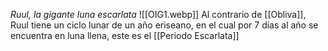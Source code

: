 _Ruul, la gigante luna escarlata_
![[OIG1.webp]]
Al contrario de [[Obliva]], Ruul tiene un ciclo lunar de un año eriseano, en el cual por 7 días al año se encuentra en luna llena, este es el [[Periodo Escarlata]]